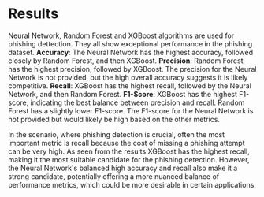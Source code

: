 # Results
Neural Network, Random Forest and XGBoost algorithms are used for phishing dettection. They all show exceptional performance in the phishing dataset.
**Accuracy**: The Neural Network has the highest accuracy, followed closely by Random Forest, and then XGBoost.
**Precision**: Random Forest has the highest precision, followed by XGBoost. The precision for the Neural Network is not provided, but the high overall accuracy suggests it is likely competitive.
**Recall**: XGBoost has the highest recall, followed by the Neural Network, and then Random Forest.
**F1-Score**: XGBoost has the highest F1-score, indicating the best balance between precision and recall. Random Forest has a slightly lower F1-score. The F1-score for the Neural Network is not provided but would likely be high based on the other metrics.

In the scenario, where phishing detection is crucial, often the most important metric is recall because the cost of missing a phishing attempt can be very high. As seen from the results XGBoost has the highest recall, making it the most suitable candidate for the phishing detection.
However, the Neural Network's balanced high accuracy and recall also make it a strong candidate, potentially offering a more nuanced balance of performance metrics, which could be more desirable in certain applications.
